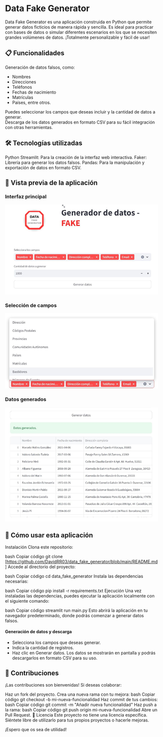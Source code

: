 # Data Fake Generator

Data Fake Generator es una aplicación construida en Python que permite generar datos ficticios de manera rápida y sencilla. Es ideal para practicar con bases de datos o simular diferentes escenarios en los que se necesiten grandes volúmenes de datos. ¡Totalmente personalizable y fácil de usar!

## 📋 Funcionalidades
Generación de datos falsos, como:
* Nombres
* Direcciones
* Teléfonos
* Fechas de nacimiento
* Matrículas
* Países, entre otros.

Puedes seleccionar los campos que deseas incluir y la cantidad de datos a generar.  
Descarga de los datos generados en formato CSV para su fácil integración con otras herramientas.

## 🛠️ Tecnologías utilizadas
Python
Streamlit: Para la creación de la interfaz web interactiva.
Faker: Librería para generar los datos falsos.
Pandas: Para la manipulación y exportación de datos en formato CSV.

## 🎥 Vista previa de la aplicación

### Interfaz principal  

![Pantalla principal](https://github.com/DavidRR03/data_fake_generator/blob/main/pant1.jpeg)

### Selección de campos  

![Selección de campos](https://github.com/DavidRR03/data_fake_generator/blob/main/pant2.jpeg)

### Datos generados  

![Datos generados](https://github.com/DavidRR03/data_fake_generator/blob/main/pant3.jpeg)

## 🚀 Cómo usar esta aplicación
Instalación
Clona este repositorio:

bash
Copiar código
git clone [https://github.com/DavidRR03/data_fake_generator/blob/main/README.md]
Accede al directorio del proyecto:  

bash
Copiar código
cd data_fake_generator
Instala las dependencias necesarias:  

bash
Copiar código
pip install -r requirements.txt
Ejecución
Una vez instaladas las dependencias, puedes ejecutar la aplicación localmente con el siguiente comando:  

bash
Copiar código
streamlit run main.py
Esto abrirá la aplicación en tu navegador predeterminado, donde podrás comenzar a generar datos falsos.  

#### Generación de datos y descarga
* Selecciona los campos que deseas generar.
* Indica la cantidad de registros.
* Haz clic en Generar datos.
Los datos se mostrarán en pantalla y podrás descargarlos en formato CSV para su uso.

## 🤝 Contribuciones
¡Las contribuciones son bienvenidas! Si deseas colaborar:

Haz un fork del proyecto.
Crea una nueva rama con tu mejora:
bash
Copiar código
git checkout -b mi-nueva-funcionalidad
Haz commit de tus cambios:
bash
Copiar código
git commit -m "Añadir nueva funcionalidad"
Haz push a la rama:
bash
Copiar código
git push origin mi-nueva-funcionalidad
Abre un Pull Request.
📄 Licencia
Este proyecto no tiene una licencia específica. Siéntete libre de utilizarlo para tus propios proyectos o hacerle mejoras.



¡Espero que os sea de utilidad!
